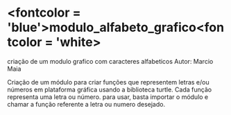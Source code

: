# <fontcolor = 'blue'>modulo_alfabeto_grafico<fontcolor = 'white>
criação de um modulo grafico com caracteres alfabeticos
Autor: Marcio Maia

Criação de um módulo para criar funções que representem letras e/ou números em plataforma gráfica usando a biblioteca turtle.
Cada função representa uma letra ou número.
para usar, basta importar o módulo e chamar a função referente a letra ou numero desejado.
